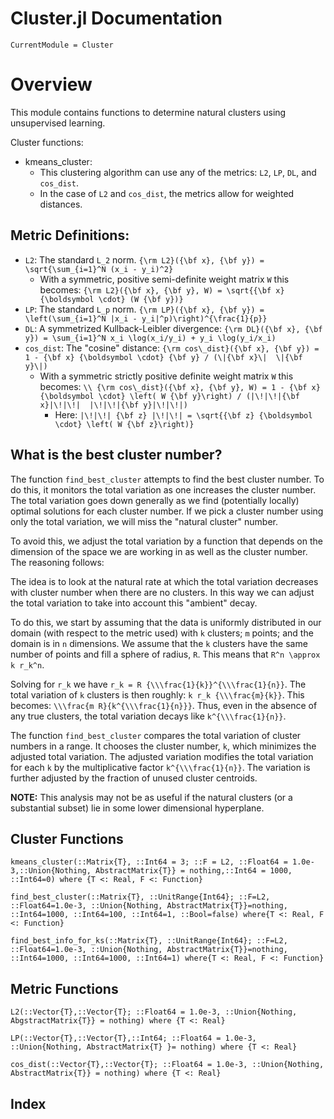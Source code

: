 # Cluster.jl Documentation

```@meta
CurrentModule = Cluster
```

# Overview
This module contains functions to determine natural clusters using unsupervised learning.

Cluster functions:
- kmeans_cluster: 
    - This clustering algorithm can use any of the metrics: `L2`, `LP`, `DL`, and `cos_dist`.
    - In the case of `L2` and `cos_dist`, the metrics allow for weighted distances.

## Metric Definitions:
- `L2`: The standard ``L_2`` norm. ``{\rm L2}({\bf x}, {\bf y}) = \sqrt{\sum_{i=1}^N (x_i - y_i)^2}``
    -  With a symmetric, positive semi-definite weight matrix `W` this becomes: ``{\rm L2}({\bf x}, {\bf y}, W) = \sqrt{{\bf x} {\boldsymbol \cdot} (W {\bf y})}``
- `LP`: The standard ``L_p`` norm. ``{\rm LP}({\bf x}, {\bf y}) = \left(\sum_{i=1}^N |x_i - y_i|^p)\right)^{\frac{1}{p}}``
- `DL`: A symmetrized Kullback-Leibler divergence: ``{\rm DL}({\bf x}, {\bf y}) = \sum_{i=1}^N x_i \log(x_i/y_i) + y_i \log(y_i/x_i)``
- `cos_dist`: The "cosine" distance: ``{\rm cos\_dist}({\bf x}, {\bf y}) = 1 - {\bf x} {\boldsymbol \cdot} {\bf y} / (\|{\bf x}\|  \|{\bf y}\|)``
    - With a symmetric strictly positive definite weight matrix `W` this becomes: 
        ``\\ {\rm cos\_dist}({\bf x}, {\bf y}, W) = 1 - {\bf x} {\boldsymbol \cdot} \left( W {\bf y}\right) / (|\!|\!|{\bf x}|\!|\!|  |\!|\!|{\bf y}|\!|\!|)`` 
        - Here: ``|\!|\!| {\bf z} |\!|\!| = \sqrt{{\bf z} {\boldsymbol \cdot} \left( W {\bf z}\right)}``

## What is the best cluster number?
The function `find_best_cluster` attempts to find the best cluster number.
To do this, it monitors the total variation as one increases the cluster number. The total variation goes 
down generally as we find (potentially locally) optimal solutions for each cluster number.
If we pick a cluster number using only the total variation, we will miss the "natural cluster" number.

To avoid this, we adjust the total variation by a function that depends on the dimension of the space
we are working in as well as the cluster number. The reasoning follows:

The idea is to look at the natural rate at which the total variation decreases with cluster number when 
there are no clusters. In this way we can adjust the total variation to take into account 
this "ambient" decay.

To do this, we start by assuming that the data is uniformly distributed in our domain 
(with respect to the metric used) with `k` clusters; `m` points; and the domain is in `n` dimensions.
We assume that the `k` clusters have the same number of points and fill a sphere 
of radius, `R`. This means that ``R^n \approx k r_k^n``.

Solving for ``r_k`` we have ``r_k = R {\\\frac{1}{k}}^{\\\frac{1}{n}}``.
The total variation of `k` clusters is then roughly: ``k r_k {\\\frac{m}{k}}``. This becomes: 
``\\\frac{m R}{k^{\\\frac{1}{n}}}``.
Thus, even in the absence of any true clusters, the total variation decays like ``k^{\\\frac{1}{n}}``.

The function `find_best_cluster` compares the total variation of cluster numbers in a range.
It chooses the cluster number, `k`, which minimizes the adjusted total variation.
The adjusted variation modifies the total variation for each `k` by the multiplicative factor  ``k^{\\\frac{1}{n}}``. 
The variation is further adjusted by the 
fraction of unused cluster centroids.

**NOTE:** This analysis may not be as useful if the natural clusters (or a substantial subset) 
lie in some lower dimensional hyperplane.


## Cluster Functions

```@docs
kmeans_cluster(::Matrix{T}, ::Int64 = 3; ::F = L2, ::Float64 = 1.0e-3,::Union{Nothing, AbstractMatrix{T}} = nothing,::Int64 = 1000, ::Int64=0) where {T <: Real, F <: Function}
```

```@docs
find_best_cluster(::Matrix{T}, ::UnitRange{Int64}; ::F=L2, ::Float64=1.0e-3, ::Union{Nothing, AbstractMatrix{T}}=nothing, ::Int64=1000, ::Int64=100, ::Int64=1, ::Bool=false) where{T <: Real, F <: Function}
```

```@docs
find_best_info_for_ks(::Matrix{T}, ::UnitRange{Int64}; ::F=L2, ::Float64=1.0e-3, ::Union{Nothing, AbstractMatrix{T}}=nothing, ::Int64=1000, ::Int64=1000, ::Int64=1) where{T <: Real, F <: Function}
```

## Metric Functions

```@docs
L2(::Vector{T},::Vector{T}; ::Float64 = 1.0e-3, ::Union{Nothing, AbgstractMatrix{T}} = nothing) where {T <: Real}
```

```@docs
LP(::Vector{T},::Vector{T},::Int64; ::Float64 = 1.0e-3, ::Union{Nothing, AbstractMatrix{T} }= nothing) where {T <: Real}
```

```@docs
cos_dist(::Vector{T},::Vector{T}; ::Float64 = 1.0e-3, ::Union{Nothing, AbstractMatrix{T}} = nothing) where {T <: Real}
```

## Index

```@index
```

